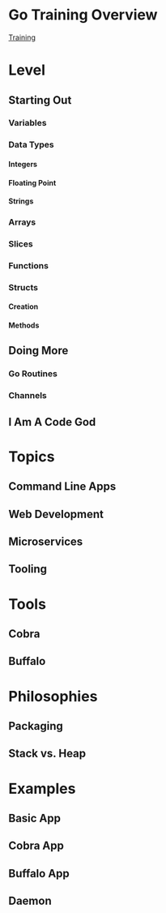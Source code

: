 # Go Training Overview

[Training](/training/index.md)
# Level

## Starting Out
### Variables

### Data Types
#### Integers
#### Floating Point
#### Strings

### Arrays

### Slices

### Functions

### Structs
#### Creation
#### Methods

## Doing More
### Go Routines
### Channels

## I Am A Code God


# Topics
## Command Line Apps

## Web Development

## Microservices

## Tooling

# Tools
## Cobra
## Buffalo

# Philosophies
## Packaging
## Stack vs. Heap

# Examples
## Basic App
## Cobra App
## Buffalo App
## Daemon
